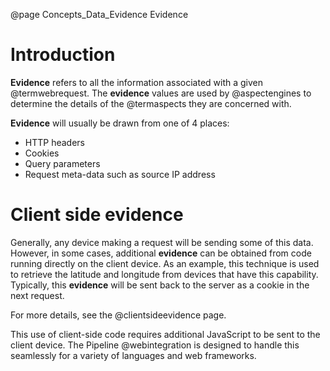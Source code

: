 @page Concepts_Data_Evidence Evidence


# Introduction

**Evidence** refers to all the information associated with a given @termwebrequest. 
The **evidence** values are used by @aspectengines to determine 
the details of the @termaspects they are concerned with.

**Evidence** will usually be drawn from one of 4 places:

* HTTP headers
* Cookies
* Query parameters
* Request meta-data such as source IP address

# Client side evidence

Generally, any device making a request will be sending some of this data. However, in
some cases, additional **evidence** can be obtained from code running directly on the 
client device. 
As an example, this technique is used to retrieve the latitude and longitude 
from devices that have this capability.
Typically, this **evidence** will be sent back to the server as a cookie in the next request.

For more details, see the @clientsideevidence page.

This use of client-side code requires additional JavaScript to be sent to the client
device. The Pipeline @webintegration is designed to handle 
this seamlessly for a variety of languages and web frameworks.